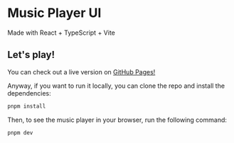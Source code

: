 # Music Player UI

Made with React + TypeScript + Vite

## Let's play!

You can check out a live version on [GitHub Pages!](https://xabicasado.github.io/music-player-ui/)

Anyway, if you want to run it locally, you can clone the repo and install the dependencies:

```bash
pnpm install
```

Then, to see the music player in your browser, run the following command:

```bash
pnpm dev
```
